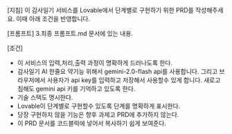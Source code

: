 [지침] 
이 감사일기 서비스를 Lovable에서 단계별로 구현하기 위한 PRD를 작성해주세요. 
이때 아래 조건을 반영합니다. 

[프롬프트]
3.최종 프롬프트.md 문서에 있는 내용.

[조건]
- 이 서비스의 입력,처리,출력 과정이 명확하게 드러나도록 한다.
- 감사일기 AI 한줄요 약기능 위해서 gemini-2.0-flash api를 사용합니다. 그리고 브라우저에서 사용자가 api key를 입력하고 저장해서 사용할수 있게 합니다. 새로고침해도 gemini api 키를 기억하고 있도록 한다.
- 기술 스택도 명시한다. 
- Lovable이 단계별로 구현할수 있도록 단계를 명확하게 표시한다.
- 당장 구현하지 않을 기능은 향후 과제고  PRD에 추가하지 않는다.
- 이 PRD 문서를 코드블럭에 넣어서 복사하기 쉽게 보여준다.